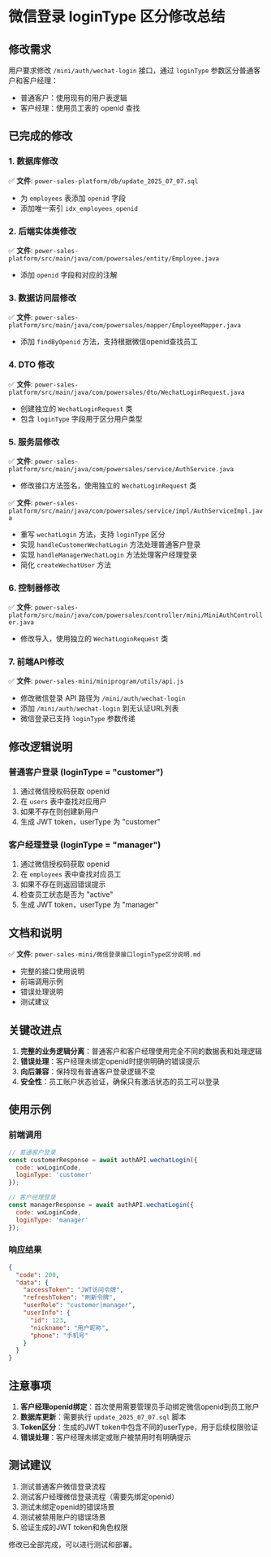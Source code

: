 # 微信登录 loginType 区分修改总结

## 修改需求

用户要求修改 `/mini/auth/wechat-login` 接口，通过 `loginType` 参数区分普通客户和客户经理：
- 普通客户：使用现有的用户表逻辑
- 客户经理：使用员工表的 openid 查找

## 已完成的修改

### 1. 数据库修改
✅ **文件**: `power-sales-platform/db/update_2025_07_07.sql`
- 为 `employees` 表添加 `openid` 字段
- 添加唯一索引 `idx_employees_openid`

### 2. 后端实体类修改
✅ **文件**: `power-sales-platform/src/main/java/com/powersales/entity/Employee.java`
- 添加 `openid` 字段和对应的注解

### 3. 数据访问层修改
✅ **文件**: `power-sales-platform/src/main/java/com/powersales/mapper/EmployeeMapper.java`
- 添加 `findByOpenid` 方法，支持根据微信openid查找员工

### 4. DTO 修改
✅ **文件**: `power-sales-platform/src/main/java/com/powersales/dto/WechatLoginRequest.java`
- 创建独立的 `WechatLoginRequest` 类
- 包含 `loginType` 字段用于区分用户类型

### 5. 服务层修改
✅ **文件**: `power-sales-platform/src/main/java/com/powersales/service/AuthService.java`
- 修改接口方法签名，使用独立的 `WechatLoginRequest` 类

✅ **文件**: `power-sales-platform/src/main/java/com/powersales/service/impl/AuthServiceImpl.java`
- 重写 `wechatLogin` 方法，支持 `loginType` 区分
- 实现 `handleCustomerWechatLogin` 方法处理普通客户登录
- 实现 `handleManagerWechatLogin` 方法处理客户经理登录
- 简化 `createWechatUser` 方法

### 6. 控制器修改
✅ **文件**: `power-sales-platform/src/main/java/com/powersales/controller/mini/MiniAuthController.java`
- 修改导入，使用独立的 `WechatLoginRequest` 类

### 7. 前端API修改
✅ **文件**: `power-sales-mini/miniprogram/utils/api.js`
- 修改微信登录 API 路径为 `/mini/auth/wechat-login`
- 添加 `/mini/auth/wechat-login` 到无认证URL列表
- 微信登录已支持 `loginType` 参数传递

## 修改逻辑说明

### 普通客户登录 (loginType = "customer")
1. 通过微信授权码获取 openid
2. 在 `users` 表中查找对应用户
3. 如果不存在则创建新用户
4. 生成 JWT token，userType 为 "customer"

### 客户经理登录 (loginType = "manager")
1. 通过微信授权码获取 openid
2. 在 `employees` 表中查找对应员工
3. 如果不存在则返回错误提示
4. 检查员工状态是否为 "active"
5. 生成 JWT token，userType 为 "manager"

## 文档和说明
✅ **文件**: `power-sales-mini/微信登录接口loginType区分说明.md`
- 完整的接口使用说明
- 前端调用示例
- 错误处理说明
- 测试建议

## 关键改进点

1. **完整的业务逻辑分离**：普通客户和客户经理使用完全不同的数据表和处理逻辑
2. **错误处理**：客户经理未绑定openid时提供明确的错误提示
3. **向后兼容**：保持现有普通客户登录逻辑不变
4. **安全性**：员工账户状态验证，确保只有激活状态的员工可以登录

## 使用示例

### 前端调用
```javascript
// 普通客户登录
const customerResponse = await authAPI.wechatLogin({
  code: wxLoginCode,
  loginType: 'customer'
});

// 客户经理登录
const managerResponse = await authAPI.wechatLogin({
  code: wxLoginCode,
  loginType: 'manager'
});
```

### 响应结果
```json
{
  "code": 200,
  "data": {
    "accessToken": "JWT访问令牌",
    "refreshToken": "刷新令牌",
    "userRole": "customer|manager",
    "userInfo": {
      "id": 123,
      "nickname": "用户昵称",
      "phone": "手机号"
    }
  }
}
```

## 注意事项

1. **客户经理openid绑定**：首次使用需要管理员手动绑定微信openid到员工账户
2. **数据库更新**：需要执行 `update_2025_07_07.sql` 脚本
3. **Token区分**：生成的JWT token中包含不同的userType，用于后续权限验证
4. **错误处理**：客户经理未绑定或账户被禁用时有明确提示

## 测试建议

1. 测试普通客户微信登录流程
2. 测试客户经理微信登录流程（需要先绑定openid）
3. 测试未绑定openid的错误场景
4. 测试被禁用账户的错误场景
5. 验证生成的JWT token和角色权限

修改已全部完成，可以进行测试和部署。 